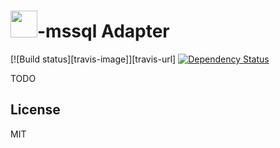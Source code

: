 # <img src="http://cdn.tjw.io/images/sails-logo.png" height='43px' />-mssql Adapter

[![Build status][travis-image]][travis-url]
[![Dependency Status][daviddm-image]][daviddm-url]

TODO

## License
MIT

[sails-logo]: http://cdn.tjw.io/images/sails-logo.png
[sails-url]: https://sailsjs.org
[ci-image]: https://circleci.com/gh/cnect/sails-mssql.svg?style=shield
[ci-url]: https://circleci.com/gh/cnect/sails-mssql
[daviddm-image]: http://img.shields.io/david/cnect/sails-mssql.svg?style=flat
[daviddm-url]: https://david-dm.org/cnect/sails-mssql
